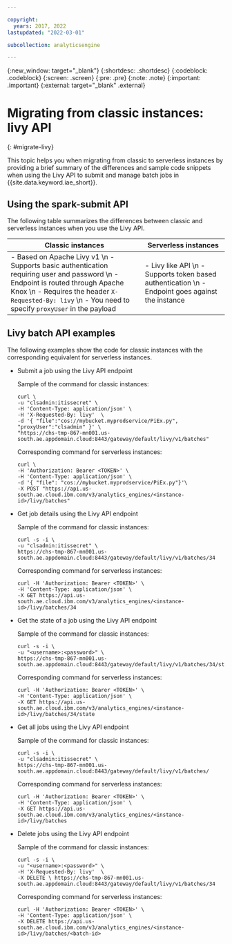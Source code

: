 ```yaml
---

copyright:
  years: 2017, 2022
lastupdated: "2022-03-01"

subcollection: analyticsengine

---
```


<!-- Attribute definitions -->
{:new_window: target="_blank"}
{:shortdesc: .shortdesc}
{:codeblock: .codeblock}
{:screen: .screen}
{:pre: .pre}
{:note: .note}
{:important: .important}
{:external: target="_blank" .external}

# Migrating from classic instances: livy API
{: #migrate-livy}

This topic helps you when migrating from classic to serverless instances by providing a brief summary of the differences and sample code snippets when using the Livy API to submit and manage batch jobs in {{site.data.keyword.iae_short}}.

## Using the spark-submit API

The following table summarizes the differences between classic and serverless instances when you use the Livy API.

| Classic instances     | Serverless instances |
|-----------------------|--------------------------|
| - Based on Apache Livy v1   \n - Supports basic authentication requiring user and password   \n - Endpoint is routed through Apache Knox   \n - Requires the header `X-Requested-By: livy`   \n - You need to specify `proxyUser` in the payload | - Livy like API   \n - Supports token based authentication   \n - Endpoint goes against the instance |

## Livy batch API examples

The following examples show the code for classic instances with the corresponding equivalent for serverless instances.

- Submit a job using the Livy API endpoint

    Sample of the command for classic instances:
    ```
    curl \
    -u "clsadmin:itissecret" \
    -H 'Content-Type: application/json' \
    -H 'X-Requested-By: livy'  \
    -d '{ "file":"cos://mybucket.myprodservice/PiEx.py", "proxyUser":"clsadmin" }' \
    "https://chs-tmp-867-mn001.us-south.ae.appdomain.cloud:8443/gateway/default/livy/v1/batches"
    ```
    Corresponding command for serverless instances:
    ```
    curl \
    -H 'Authorization: Bearer <TOKEN>' \
    -H 'Content-Type: application/json' \
    -d '{ "file": "cos://mybucket.myprodservice/PiEx.py"}'\
    -X POST "https://api.us-south.ae.cloud.ibm.com/v3/analytics_engines/<instance-id>/livy/batches"
    ```
- Get job details using the Livy API endpoint

    Sample of the command for classic instances:
    ```
    curl -s -i \
    -u "clsadmin:itissecret" \
    https://chs-tmp-867-mn001.us-south.ae.appdomain.cloud:8443/gateway/default/livy/v1/batches/34
    ```
    Corresponding command for serverless instances:
    ```
    curl -H 'Authorization: Bearer <TOKEN>' \ 
    -H 'Content-Type: application/json' \
    -X GET https://api.us-south.ae.cloud.ibm.com/v3/analytics_engines/<instance-id>/livy/batches/34
    ```
- Get the state of a job using the Livy API endpoint

    Sample of the command for classic instances:
    ```
    curl -s -i \
    -u "<username>:<password>" \
    https://chs-tmp-867-mn001.us-south.ae.appdomain.cloud:8443/gateway/default/livy/v1/batches/34/state
    ```
    Corresponding command for serverless instances:
    ```
    curl -H 'Authorization: Bearer <TOKEN>' \ 
    -H 'Content-Type: application/json' \
    -X GET https://api.us-south.ae.cloud.ibm.com/v3/analytics_engines/<instance-id>/livy/batches/34/state
    ```
- Get all jobs using the Livy API endpoint

    Sample of the command for classic instances:
    ```
    curl -s -i \
    -u "clsadmin:itissecret" \
    https://chs-tmp-867-mn001.us-south.ae.appdomain.cloud:8443/gateway/default/livy/v1/batches/
    ```
    Corresponding command for serverless instances:
    ```
    curl -H 'Authorization: Bearer <TOKEN>' \
    -H 'Content-Type: application/json' \
    -X GET https://api.us-south.ae.cloud.ibm.com/v3/analytics_engines/<instance-id>/livy/batches
    ```    
- Delete jobs using the Livy API endpoint

    Sample of the command for classic instances:
    ```
    curl -s -i \ 
    -u "<username>:<password>" \ 
    -H 'X-Requested-By: livy'  \ 
    -X DELETE \ https://chs-tmp-867-mn001.us-south.ae.appdomain.cloud:8443/gateway/default/livy/v1/batches/34
    ```
    Corresponding command for serverless instances:
    ```
    curl -H 'Authorization: Bearer <TOKEN>' \ 
    -H 'Content-Type: application/json' \
    -X DELETE https://api.us-south.ae.cloud.ibm.com/v3/analytics_engines/<instance-id>/livy/batches/<batch-id>
    ```        